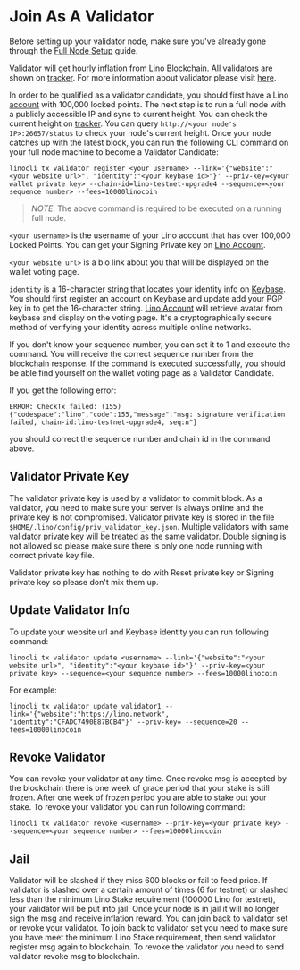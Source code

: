 # Join As A Validator

Before setting up your validator node, make sure you've already gone through the [Full Node Setup](/tutorial/full_node.html#set-up-fullnode-and-connect-to-testnet) guide.

Validator will get hourly inflation from Lino Blockchain. All validators are shown on [tracker](https://tracker.lino.network/#/). For more information about validator please visit [here](/blockchain/validator.html#validator).

In order to be qualified as a validator candidate, you should first have a Lino [account](/blockchain/account.html#account) with 100,000 locked points. The next step is to run a full node with a publicly accessible IP and sync to current height. You can check the current height on [tracker](https://tracker.lino.network/#/). You can query `http://<your node's IP>:26657/status` to check your node's current height. Once your node catches up with the latest block, you can run the following CLI command on your full node machine to become a Validator Candidate:
```
linocli tx validator register <your username> --link='{"website":"<your website url>", "identity":"<your keybase id>"}' --priv-key=<your wallet private key> --chain-id=lino-testnet-upgrade4 --sequence=<your sequence number> --fees=10000linocoin
```

>*NOTE*: The above command is required to be executed on a running full node.

`<your username>` is the username of your Lino account that has over 100,000 Locked Points. You can get your Signing Private key on [Lino Account](https://account.lino.network/privkey).

`<your website url>` is a bio link about you that will be displayed on the wallet voting page.

`identity` is a 16-character string that locates your identity info on [Keybase](https://keybase.io). You should first register an account on Keybase and update add your PGP key in to get the 16-character string. [Lino Account](https://account.lino.network) will retrieve avatar from keybase and display on the voting page. It's a cryptographically secure method of verifying your identity across multiple online networks.

If you don't know your sequence number, you can set it to 1 and execute the command. You will receive the correct sequence number from the blockchain response. If the command is executed successfully, you should be able find yourself on the wallet voting page as a Validator Candidate.

If you get the following error:
```
ERROR: CheckTx failed: (155) {"codespace":"lino","code":155,"message":"msg: signature verification failed, chain-id:lino-testnet-upgrade4, seq:n"}
```

you should correct the sequence number and chain id in the command above.

## Validator Private Key

The validator private key is used by a validator to commit block. As a validator, you need to make sure your server is always online and the private key is not compromised. Validator private key is stored in the file `$HOME/.lino/config/priv_validator_key.json`. Multiple validators with same validator private key will be treated as the same validator. Double signing is not allowed so please make sure there is only one node running with correct private key file.

Validator private key has nothing to do with Reset private key or Signing private key so please don't mix them up.

## Update Validator Info

To update your website url and Keybase identity you can run following command:

```
linocli tx validator update <username> --link='{"website":"<your website url>", "identity":"<your keybase id>"}' --priv-key=<your private key> --sequence=<your sequence number> --fees=10000linocoin
```

For example:
```
linocli tx validator update validator1 --link='{"website":"https://lino.network", "identity":"CFADC7490E87BCB4"}' --priv-key= --sequence=20 --fees=10000linocoin
```

## Revoke Validator
You can revoke your validator at any time. Once revoke msg is accepted by the blockchain there is one week of grace period that your stake is still frozen. After one week of frozen period you are able to stake out your stake. To revoke your validator you can run following command:
```
linocli tx validator revoke <username> --priv-key=<your private key> --sequence=<your sequence number> --fees=10000linocoin
```

## Jail
Validator will be slashed if they miss 600 blocks or fail to feed price. If validator is slashed over a certain amount of times (6 for testnet) or slashed less than the minimum Lino Stake requirement (100000 Lino for testnet), your validator will be put into jail. Once your node is in jail it will no longer sign the msg and receive inflation reward. You can join back to validator set or revoke your validator. To join back to validator set you need to make sure you have meet the minimum Lino Stake requirement, then send validator register msg again to blockchain. To revoke the validator you need to send validator revoke msg to blockchain.